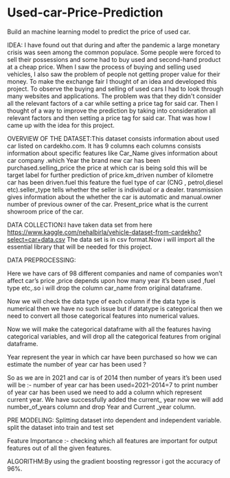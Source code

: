 # Used-car-Price-Prediction
Build an machine learning model to predict the price of used car.

IDEA: I have found out that during and after the pandemic a large monetary crisis was seen among the common populace. Some people were forced to sell their possessions and some had to buy used and second-hand product at a cheap price.  When I saw the process of buying and selling used vehicles, I also saw the problem of people not getting proper value for their money. To make the exchange fair I thought of an idea and developed this project. To observe the buying and selling of used cars I had to look through many websites and applications. The problem was that they didn't consider all the relevant factors of a car while setting a price tag for said car. Then I thought of a way to improve the prediction by taking into consideration all relevant factors and then setting a price tag for said car. That was how I came up with the idea for this project.

OVERVIEW OF THE DATASET:This dataset consists information about used car listed on cardekho.com. It has 9 columns each columns consists information about specific features like Car_Name gives information about car company .which Year the brand new car has been purchased.selling_price the price at which car is being sold this will be target label for further prediction of price.km_driven number of kilometre car has been driven.fuel this feature the fuel type of car (CNG , petrol,diesel etc).seller_type tells whether the seller is individual or a dealer. transmission gives information about the whether the car is automatic and manual.owner number of previous owner of the car. Present_price what is the current showroom price of the car.

DATA COLLECTION:I have taken data set from here
https://www.kaggle.com/nehalbirla/vehicle-dataset-from-cardekho?select=car+data.csv
The data set is in csv format.Now i will import all the essential library that will be needed for this project.

DATA PREPROCESSING:

Here we have cars of 98 different companies and name of companies won’t affect car’s price ,price depends upon how many year it’s been used ,fuel type etc,.so i will drop the column car_name from original dataframe.

Now we will check the data type of each column if the data type is numerical then we have no such issue but if datatype is categorical then we need to convert all those categorical features into numerical values.

Now we will make the categorical dataframe with all the features having categorical variables, and will drop all the categorical features from original dataframe.

Year represent the year in which car have been purchased so how we can estimate the number of year car has been used ?

So as we are in 2021 and car is of 2014 then number of years it’s been used will be :- number of year car has been used=2021–2014=7 to print number of year car has been used we need to add a column which represent current year.
We have successfully added the current_ year now we will add number_of_years column and drop Year and Current _year column.

PRE MODELING:
Splitting dataset into dependent and independent variable.
split the dataset into train and test set

Feature Importance :- checking which all features are important for output features out of all the given features.

ALGORITHM:By using the gradient boosting regressor i got the accuracy of 96%.
